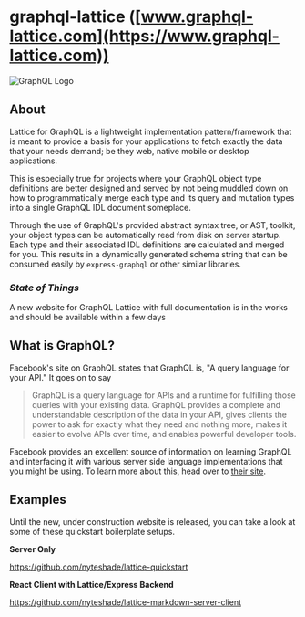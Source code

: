 # graphql-lattice ([www.graphql-lattice.com](https://www.graphql-lattice.com))
![GraphQL Logo](http://www.graphql-lattice.com/assets/lattice/logo_circled_256x256.png)

## About
Lattice for GraphQL is a lightweight implementation pattern/framework that is meant to provide a basis for your applications to fetch exactly the data that your needs demand; be they web, native mobile or desktop applications.

This is especially true for projects where your GraphQL object type definitions are better designed and served by not being muddled down on how to programmatically merge each type and its query and mutation types into a single GraphQL IDL document someplace.

Through the use of GraphQL's provided abstract syntax tree, or AST, toolkit, your object types can be automatically read from disk on server startup. Each type and their associated IDL definitions are calculated and merged for you. This results in a dynamically generated schema string that can be consumed easily by `express-graphql` or other similar libraries.

### _State of Things_

A new website for GraphQL Lattice with full documentation is in the works and should be available within a few days

## What is GraphQL?
Facebook's site on GraphQL states that GraphQL is, "A query language for your API." It goes on to say

> GraphQL is a query language for APIs and a runtime for fulfilling those queries with your existing data. GraphQL provides a complete and understandable description of the data in your API, gives clients the power to ask for exactly what they need and nothing more, makes it easier to evolve APIs over time, and enables powerful developer tools.

Facebook provides an excellent source of information on learning GraphQL and interfacing it with various server side language implementations that you might be using. To learn more about this, head over to [their site](https://www.graphql.org).

## Examples

Until the new, under construction website is released, you can take a look at some of these quickstart boilerplate setups.

**Server Only**

https://github.com/nyteshade/lattice-quickstart

**React Client with Lattice/Express Backend**

https://github.com/nyteshade/lattice-markdown-server-client
